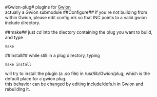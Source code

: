 #Gwion-plug#
plugins for [Gwion](github.com/fennecdjay/Gwion)  
actually a Gwion submodule
##Configure##
If you're not building from within Gwion, please edit config.mk
so that INC points to a valid gwion include directory.

##make##
just *cd* into the diectory containing the plug you want to build, and type 
```
make
```

##install##
while still in a plug directory, typing
```
make install
```

will try to install the plugin (a .so file) in /usr/lib/Gwion/plug, which is the default place for a gwion plug.  
this behavior can be changed by editing include/defs.h in Gwion and rebuilding it.

